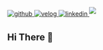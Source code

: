 


<a href="https://github.com/LEE-JAEHA" target="_blank">
<img src=https://img.shields.io/badge/github-%2324292e.svg?&style=for-the-badge&logo=github&logoColor=white alt=github style="margin-bottom: 5px;" />
</a>
<a href="https://velog.io/@jaeha0725" target="_blank">
<img src=https://img.shields.io/badge/Tech%20Blog-11B48A?style=for-the-badge&logo=Vimeo&logoColor=white alt=velog style="margin-bottom: 5px;" />
</a>
<a href="https://www.linkedin.com/in/jae-ha-lee-a9a951205/" target="_blank">
<img src=https://img.shields.io/badge/linkedin-%231E77B5.svg?&style=for-the-badge&logo=linkedin&logoColor=white alt=linkedin style="margin-bottom: 5px;" />
</a>
<a href="mailto:years6666@gmail.com">
<img src="https://img.shields.io/badge/mail-D14836?style=for-the-badge&logo=Gmail&logoColor=white" style="margin-bottom: 5px;"/>
</a>


  

## Hi There 👋 
 
<br/>


  


